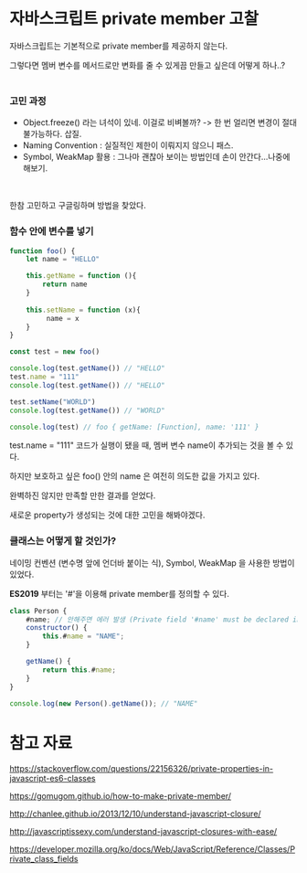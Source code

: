 # 자바스크립트 private member 고찰

자바스크립트는 기본적으로 private member를 제공하지 않는다.

그렇다면 멤버 변수를 메서드로만 변화를 줄 수 있게끔 만들고 싶은데 어떻게 하나..?
<br><br>


### 고민 과정
- Object.freeze() 라는 녀석이 있네. 이걸로 비벼볼까? -> 한 번 얼리면 변경이 절대 불가능하다. 삽질.
- Naming Convention :  실질적인 제한이 이뤄지지 않으니 패스.
- Symbol, WeakMap 활용 : 그나마 괜찮아 보이는 방법인데 손이 안간다...나중에 해보기.

<br>

한참 고민하고 구글링하며 방법을 찾았다.

### 함수 안에 변수를 넣기

```javascript
function foo() {
    let name = "HELLO"

    this.getName = function (){
        return name
    }
    
    this.setName = function (x){
         name = x
    }
}

const test = new foo()

console.log(test.getName()) // "HELLO"
test.name = "111"
console.log(test.getName()) // "HELLO"

test.setName("WORLD")
console.log(test.getName()) // "WORLD"

console.log(test) // foo { getName: [Function], name: '111' }
```

test.name = "111" 코드가 실행이 됐을 때, 멤버 변수 name이 추가되는 것을 볼 수 있다.

하지만 보호하고 싶은 foo() 안의 name 은 여전히 의도한 값을 가지고 있다.

완벽하진 않지만 만족할 만한 결과를 얻었다.

새로운 property가 생성되는 것에 대한 고민을 해봐야겠다.


### 클래스는 어떻게 할 것인가?

네이밍 컨벤션 (변수명 앞에 언더바 붙이는 식), Symbol, WeakMap 을 사용한 방법이 있었다.

**ES2019** 부터는 '#'을 이용해 private member를 정의할 수 있다.

```javascript
class Person {
    #name; // 안해주면 에러 발생 (Private field '#name' must be declared in an enclosing class)
    constructor() {
        this.#name = "NAME";
    }

    getName() {
        return this.#name;
    }
}

console.log(new Person().getName()); // "NAME"
```




# 참고 자료
https://stackoverflow.com/questions/22156326/private-properties-in-javascript-es6-classes

https://gomugom.github.io/how-to-make-private-member/

http://chanlee.github.io/2013/12/10/understand-javascript-closure/

http://javascriptissexy.com/understand-javascript-closures-with-ease/

https://developer.mozilla.org/ko/docs/Web/JavaScript/Reference/Classes/Private_class_fields
